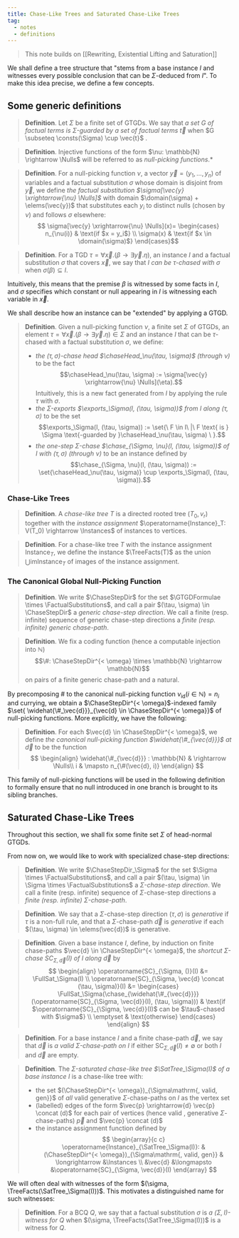 ```yaml
---
title: Chase-Like Trees and Saturated Chase-Like Trees
tag:
  - notes
  - definitions
---
```


> This note builds on [[Rewriting, Existential Lifting and Saturation]]

We shall define a tree structure that "stems from a base instance $I$ and witnesses every possible conclusion that can be $\Sigma$-deduced from $I$". To make this idea precise, we define a few concepts.

## Some generic definitions 

> **Definition**. Let $\Sigma$ be a finite set of GTGDs. We say that _a set $G$ of factual terms is $\Sigma$-guarded by a set of factual terms $\vec{t}$_ when $G \subseteq \consts(\Sigma) \cup \vec{t}$ .

> **Definition**. Injective functions of the form $\nu: \mathbb{N} \rightarrow \Nulls$ will be referred to as *null-picking functions*.*

> **Definition**. For a null-picking function $\nu$, a vector $\vec{y} = (y_1, \ldots, y_n)$ of variables and a factual substitution $\sigma$ whose domain is disjoint from $\vec{y}$, we define *the factual substitution $\sigma[\vec{y} \xrightarrow{\nu} \Nulls]$* with domain $\domain(\sigma) + \elems(\vec{y})$ that substitutes each $y_i$ to distinct nulls (chosen by $\nu$) and follows $\sigma$ elsewhere: $$
\sigma[\vec{y} \xrightarrow{\nu} \Nulls](x)=
\begin{cases}
    n_{\nu(i)} & \text{if $x = y_i$} \\
    \sigma(x) & \text{if $x \in \domain(\sigma)$}
\end{cases}$$

> **Definition**. For a TGD $\tau = \forall \vec{x}. (\beta \rightarrow \exists \vec{y}. \eta)$, an instance $I$ and a factual substitution $\sigma$ that covers $\vec{x}$, we say that *$I$ can be $\tau$-chased with $\sigma$* when $\sigma(\beta) \subseteq I$.

Intuitively, this means that the premise $\beta$ is witnessed by some facts in $I$, and $\sigma$ specifies which constant or null appearing in $I$ is witnessing each variable in $\vec{x}$.

We shall describe how an instance can be "extended" by applying a GTGD.

> **Definition**. Given a null-picking function $\nu$, a finite set $\Sigma$ of GTGDs, an element $\tau = \forall \vec{x}. (\beta \rightarrow \exists \vec{y}. \eta) \in \Sigma$ and an instance $I$ that can be $\tau$-chased with a factual substitution $\sigma$, we define:
>  - *the $(\tau, \sigma)$-chase head $\chaseHead_\nu(\tau, \sigma)$ (through $\nu$)* to be the fact $$\chaseHead_\nu(\tau, \sigma) := \sigma[\vec{y} \xrightarrow{\nu} \Nulls](\eta).$$ 
>    Intuitively, this is a new fact generated from $I$ by applying the rule $\tau$ with $\sigma$.
>  - *the $\Sigma$-exports $\exports_\Sigma(I, (\tau, \sigma))$ from $I$ along $(\tau, \sigma)$* to be the set $$\exports_\Sigma(I, (\tau, \sigma)) := \set{\ F \in I\ |\ F \text{ is } \Sigma \text{-guarded by }\chaseHead_\nu(\tau, \sigma) \ }.$$
>  - *the one-step $\Sigma$-chase $\chase_{\Sigma, \nu}(I, (\tau, \sigma))$ of $I$ with $(\tau, \sigma)$ (through $\nu$)* to be an instance defined by  $$\chase_{\Sigma, \nu}(I, (\tau, \sigma)) := \set{\chaseHead_\nu(\tau, \sigma)} \cup \exports_\Sigma(I, (\tau, \sigma)).$$

### Chase-Like Trees

> **Definition**. A *chase-like tree $T$* is a directed rooted tree $(T_0, v_r)$ together with the *instance assignment* $\operatorname{Instance}_T: V(T_0) \rightarrow \Instances$ of instances to vertices.

> **Definition**. For a chase-like tree $T$ with the instance assignment $\operatorname{Instance}_T$, we define the instance $\TreeFacts(T)$ as the union $\bigcup \mathrm{im} \operatorname{Instance}_T$ of images of the instance assignment.

### The Canonical Global Null-Picking Function

> **Definition**. We write $\ChaseStepDir$ for the set $\GTGDFormulae \times \FactualSubstitutions$, and call a pair $(\tau, \sigma) \in \ChaseStepDir$ a *generic chase-step direction*. We call a finite (resp. infinite) sequence of generic chase-step directions a *finite (resp. infinite) generic chase-path*.

>**Definition**. We fix a coding function (hence a computable injection into $\mathbb{N}$) $$\#: \ChaseStepDir^{< \omega} \times \mathbb{N} \rightarrow \mathbb{N}$$ on pairs of a finite generic chase-path and a natural.

By precomposing $\#$ to the canonical null-picking function $\nu_{\mathrm{id}}(i \in \mathbb{N}) = n_i$ and currying, we obtain a $\ChaseStepDir^{< \omega}$-indexed family $\set{ \widehat{\#_\vec{d}}}_{\vec{d} \in \ChaseStepDir^{< \omega}}$ of null-picking functions. More explicitly, we have the following:

>**Definition**. For each $\vec{d} \in \ChaseStepDir^{< \omega}$, we define *the canonical null-picking function $\widehat{\#_{\vec{d}}}$ at $\vec{d}$* to be the function $$
\begin{align}
\widehat{\#_{\vec{d}}} : \mathbb{N} & \rightarrow \Nulls\\
                                   i & \mapsto n_{\#(\vec{d}, i)}
\end{align}
$$

This family of null-picking functions will be used in the following definition to formally ensure that no null introduced in one branch is brought to its sibling branches.

## Saturated Chase-Like Trees

Throughout this section, we shall fix some finite set $\Sigma$ of head-normal GTGDs.

From now on, we would like to work with specialized chase-step directions:

> **Definition**. We write $\ChaseStepDir_\Sigma$ for the set $\Sigma \times \FactualSubstitutions$, and call a pair $(\tau, \sigma) \in \Sigma \times \FactualSubstitutions$ a *$\Sigma$-chase-step direction*. We call a finite (resp. infinite) sequence of $\Sigma$-chase-step directions a *finite (resp. infinite) $\Sigma$-chase-path*.

> **Definition**. We say that a $\Sigma$-chase-step direction $(\tau, \sigma)$ is *generative* if $\tau$ is a non-full rule, and that a $\Sigma$-chase-path $\vec{d}$ is *generative* if each $(\tau, \sigma) \in \elems(\vec{d})$ is generative.

> **Definition**. Given a base instance $I$, define, by induction on finite chase-paths $\vec{d} \in \ChaseStepDir^{< \omega}$, the *shortcut $\Sigma$-chase $\operatorname{SC}_{\Sigma, \vec{d}}(I)$ of $I$ along $\vec{d}$* by $$
\begin{align}
  \operatorname{SC}_{\Sigma, ()}(I) &= \FullSat_\Sigma(I) \\
  \operatorname{SC}_{\Sigma, \vec{d} \concat (\tau, \sigma)}(I) &=
    \begin{cases}
      \FullSat_\Sigma(\chase_{\widehat{\#_{\vec{d}}}}(\operatorname{SC}_{\Sigma, \vec{d}}(I), (\tau, \sigma))) & \text{if $\operatorname{SC}_{\Sigma, \vec{d}}(I)$ can be $\tau$-chased with $\sigma$} \\
      \emptyset & \text{otherwise}
    \end{cases}
\end{align}
$$

> **Definition**. For a base instance $I$ and a finite chase-path $\vec{d}$, we say that $\vec{d}$ is *a valid $\Sigma$-chase-path on $I$* if either $\operatorname{SC}_{\Sigma, \vec{d}}(I) \neq \emptyset$ or both $I$ and $\vec{d}$ are empty.

> **Definition**. The *$\Sigma$-saturated chase-like tree $\SatTree_\Sigma(I)$ of a base instance $I$* is a chase-like tree with:
>  - the set $(\ChaseStepDir^{< \omega})_{\Sigma\mathrm{, valid, gen}}$ of *all* valid generative $\Sigma$-chase-paths on $I$ as the vertex set
>  - (labelled) edges of the form $\vec{p} \xrightarrow{d} \vec{p} \concat (d)$ for each pair of vertices (hence valid , generative $\Sigma$-chase-paths) $\vec{p}$ and $\vec{p} \concat (d)$
>  - the instance assignment function defined by $$
\begin{array}{c c}
\operatorname{Instance}_{\SatTree_\Sigma(I)}:
  &(\ChaseStepDir^{< \omega})_{\Sigma\mathrm{, valid, gen}} & \longrightarrow &\Instances \\
  &\vec{d} &\longmapsto &\operatorname{SC}_{\Sigma, \vec{d}}(I)
\end{array}
$$

We will often deal with witnesses of the form $(\sigma, \TreeFacts(\SatTree_\Sigma(I)))$. This motivates a distinguished name for such witnesses:

> **Definition**. For a BCQ $Q$, we say that a factual substitution $\sigma$ is *a $(\Sigma, I)$-witness for $Q$* when $(\sigma, \TreeFacts(\SatTree_\Sigma(I)))$ is a witness for $Q$.

